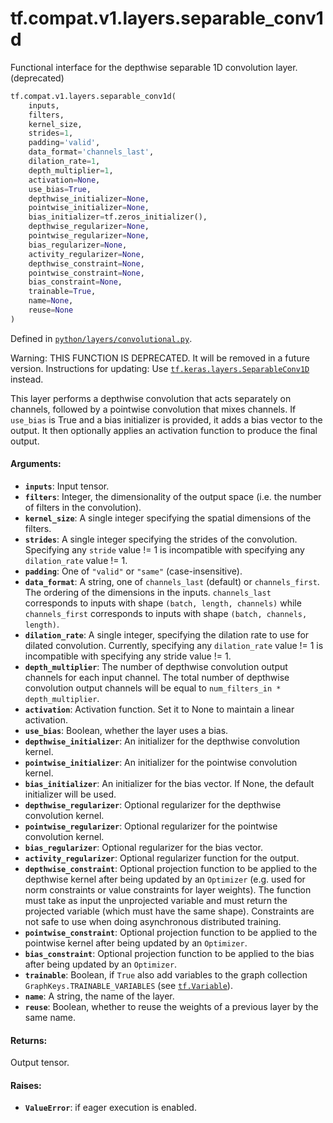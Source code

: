 <div itemscope itemtype="http://developers.google.com/ReferenceObject">
<meta itemprop="name" content="tf.compat.v1.layers.separable_conv1d" />
<meta itemprop="path" content="Stable" />
</div>

# tf.compat.v1.layers.separable_conv1d

Functional interface for the depthwise separable 1D convolution layer. (deprecated)

``` python
tf.compat.v1.layers.separable_conv1d(
    inputs,
    filters,
    kernel_size,
    strides=1,
    padding='valid',
    data_format='channels_last',
    dilation_rate=1,
    depth_multiplier=1,
    activation=None,
    use_bias=True,
    depthwise_initializer=None,
    pointwise_initializer=None,
    bias_initializer=tf.zeros_initializer(),
    depthwise_regularizer=None,
    pointwise_regularizer=None,
    bias_regularizer=None,
    activity_regularizer=None,
    depthwise_constraint=None,
    pointwise_constraint=None,
    bias_constraint=None,
    trainable=True,
    name=None,
    reuse=None
)
```



Defined in [`python/layers/convolutional.py`](/code/stable/tensorflow/python/layers/convolutional.py).

<!-- Placeholder for "Used in" -->

Warning: THIS FUNCTION IS DEPRECATED. It will be removed in a future version.
Instructions for updating:
Use <a href="../../../../tf/keras/layers/SeparableConv1D.md"><code>tf.keras.layers.SeparableConv1D</code></a> instead.

This layer performs a depthwise convolution that acts separately on
channels, followed by a pointwise convolution that mixes channels.
If `use_bias` is True and a bias initializer is provided,
it adds a bias vector to the output.
It then optionally applies an activation function to produce the final output.

#### Arguments:


* <b>`inputs`</b>: Input tensor.
* <b>`filters`</b>: Integer, the dimensionality of the output space (i.e. the number
  of filters in the convolution).
* <b>`kernel_size`</b>: A single integer specifying the spatial
  dimensions of the filters.
* <b>`strides`</b>: A single integer specifying the strides
  of the convolution.
  Specifying any `stride` value != 1 is incompatible with specifying
  any `dilation_rate` value != 1.
* <b>`padding`</b>: One of `"valid"` or `"same"` (case-insensitive).
* <b>`data_format`</b>: A string, one of `channels_last` (default) or `channels_first`.
  The ordering of the dimensions in the inputs.
  `channels_last` corresponds to inputs with shape
  `(batch, length, channels)` while `channels_first` corresponds to
  inputs with shape `(batch, channels, length)`.
* <b>`dilation_rate`</b>: A single integer, specifying
  the dilation rate to use for dilated convolution.
  Currently, specifying any `dilation_rate` value != 1 is
  incompatible with specifying any stride value != 1.
* <b>`depth_multiplier`</b>: The number of depthwise convolution output channels for
  each input channel. The total number of depthwise convolution output
  channels will be equal to `num_filters_in * depth_multiplier`.
* <b>`activation`</b>: Activation function. Set it to None to maintain a
  linear activation.
* <b>`use_bias`</b>: Boolean, whether the layer uses a bias.
* <b>`depthwise_initializer`</b>: An initializer for the depthwise convolution kernel.
* <b>`pointwise_initializer`</b>: An initializer for the pointwise convolution kernel.
* <b>`bias_initializer`</b>: An initializer for the bias vector. If None, the default
  initializer will be used.
* <b>`depthwise_regularizer`</b>: Optional regularizer for the depthwise
  convolution kernel.
* <b>`pointwise_regularizer`</b>: Optional regularizer for the pointwise
  convolution kernel.
* <b>`bias_regularizer`</b>: Optional regularizer for the bias vector.
* <b>`activity_regularizer`</b>: Optional regularizer function for the output.
* <b>`depthwise_constraint`</b>: Optional projection function to be applied to the
    depthwise kernel after being updated by an `Optimizer` (e.g. used for
    norm constraints or value constraints for layer weights). The function
    must take as input the unprojected variable and must return the
    projected variable (which must have the same shape). Constraints are
    not safe to use when doing asynchronous distributed training.
* <b>`pointwise_constraint`</b>: Optional projection function to be applied to the
    pointwise kernel after being updated by an `Optimizer`.
* <b>`bias_constraint`</b>: Optional projection function to be applied to the
    bias after being updated by an `Optimizer`.
* <b>`trainable`</b>: Boolean, if `True` also add variables to the graph collection
  `GraphKeys.TRAINABLE_VARIABLES` (see <a href="../../../../tf/Variable.md"><code>tf.Variable</code></a>).
* <b>`name`</b>: A string, the name of the layer.
* <b>`reuse`</b>: Boolean, whether to reuse the weights of a previous layer
  by the same name.


#### Returns:

Output tensor.



#### Raises:


* <b>`ValueError`</b>: if eager execution is enabled.